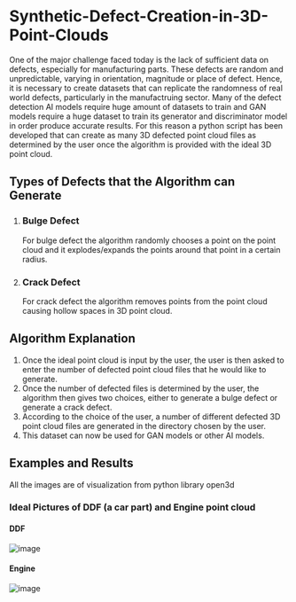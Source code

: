 # Synthetic-Defect-Creation-in-3D-Point-Clouds

One of the major challenge faced today is the lack of sufficient data on defects, especially for manufacturing parts. These defects are random and unpredictable, varying in orientation, magnitude or place of defect. Hence, it is necessary to create datasets that can replicate the randomness of real world defects, particularly in the manufactruing sector. Many of the defect detection AI models require huge amount of datasets to train and GAN models require a huge dataset to train its generator and discriminator model in order produce accurate results. For this reason a python script has been developed that can create as many 3D defected point cloud files as determined by the user once the algorithm is provided with the ideal 3D point cloud.

## Types of Defects that the Algorithm can Generate

1. ### Bulge Defect
   For bulge defect the algorithm randomly chooses a point on the point cloud and it explodes/expands the points around that point in a certain radius.

2. ### Crack Defect
   For crack defect the algorithm removes points from the point cloud causing hollow spaces in 3D point cloud.

## Algorithm Explanation

1. Once the ideal point cloud is input by the user, the user is then asked to enter the number of defected point cloud files that he would like to generate.
2. Once the number of defected files is determined by the user, the algorithm then gives two choices, either to generate a bulge defect or generate a crack defect.
3. According to the choice of the user, a number of different defected 3D point cloud files are generated in the directory chosen by the user.
4. This dataset can now be used for GAN models or other AI models.

## Examples and Results

All the images are of visualization from python library open3d

### Ideal Pictures of DDF (a car part) and Engine point cloud

#### DDF
![image](https://github.com/user-attachments/assets/b283ff31-5672-43b6-b36d-003d26e61a2d)

#### Engine
![image](https://github.com/user-attachments/assets/f644cfbd-83f1-4e31-88ae-abbafe0c3e37)





